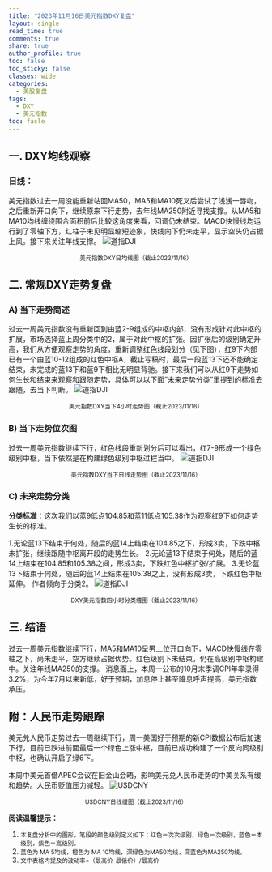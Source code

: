 ```yaml
---
title: "2023年11月16日美元指数DXY复盘"
layout: single
read_time: true
comments: true
share: true
author_profile: true
toc: false
toc_sticky: false
classes: wide
categories:
  - 美股复盘
tags:
  - DXY
  - 美元指数
toc: fasle
---
```

## 一. DXY均线观察
### 日线：
美元指数过去一周没能重新站回MA50，MA5和MA10死叉后尝试了浅浅一唇吻，之后重新开口向下，继续原来下行走势，去年线MA250附近寻找支撑。从MA5和MA10均线缠绕围合面积前后比较这角度来看，回调仍未结束。MACD快慢线均运行到了零轴下方，红柱子未见明显缩短迹象，快线向下仍未走平，显示空头仍占据上风。接下来关注年线支撑。
 ![道指DJI](https://image.olim.cc/2023-11-16-DXY-day.png)
<small><center>美元指数DXY日均线图（截止2023/11/16）</center></small>
## 二. 常规DXY走势复盘
### A) 当下走势简述
过去一周美元指数没有重新回到由蓝2-9组成的中枢内部，没有形成针对此中枢的扩展，市场选择蓝上周分类中的2，属于对此中枢的扩张。因扩张后的级别确定升高，我们从方便观察走势的角度，重新调整红色线段划分（见下图），红9下内部已有一个由蓝10-12组成的红色中枢A，截止写稿时，最后一段蓝13下还不能确定结束，未完成的蓝13下和蓝9下相比无明显背驰。接下来我们可以从红9下走势如何生长和结束来观察和跟随走势，具体可以以下面”未来走势分类”里提到的标准去跟随，去当下判断。
 ![道指DJI](https://image.olim.cc/2023-11-16-DXY-hour.png)
<small><center>美元指数DXY当下4小时走势图（截止2023/11/16）</center></small>

### B) 当下走势位次图
过去一周美元指数继续下行，红色线段重新划分后可以看出，红7-9形成一个绿色级别中枢，当下依然是在构建绿色级别中枢过程当中。
 ![道指DJI](https://image.olim.cc/2023-11-16-DXY-day-1.png)
<small><center>美元指数DXY当下日线走势图（截止2023/11/16）</center></small>
### C) 未来走势分类
**分类标准**：这次我们以蓝9低点104.85和蓝11低点105.38作为观察红9下如何走势生长的标准。

1.无论蓝13下结束于何处，随后的蓝14上结束在104.85之下，形成3卖，下跌中枢未扩张，继续跟随中枢离开段的走势生长。
2.无论蓝13下结束于何处，随后的蓝14上结束在104.85和105.38之间，形成3卖，下跌红色中枢扩张/扩展。
3.无论蓝13下结束于何处，随后的蓝14上结束在105.38之上，没有形成3卖，下跌红色中枢延伸。
作者倾向于分类2。
 ![道指DJI](https://image.olim.cc/2023-11-16-DXY-hour-fl.png)
<small><center>DXY美元指数四小时分类缠图（截止2023/11/16）</center></small>
## 三. 结语
过去一周美元指数继续下行，MA5和MA10呈男上位开口向下，MACD快慢线在零轴之下，尚未走平，空方继续占据优势。红色级别下未结束，仍在高级别中枢构建中。关注年线MA250的支撑。
消息面上，本周一公布的10月末季调CPI年率录得3.2%，为今年7月以来新低，好于预期，加息停止甚至降息呼声提高，美元指数承压。

## 附：人民币走势跟踪
美元兑人民币走势过去一周继续下行，周一美国好于预期的新CPI数据公布后加速下行，目前已跌进前面最后一个绿色上涨中枢，目前已成功构建了一个反向同级别中枢，也确认开启了绿6下。

本周中美元首借APEC会议在旧金山会晤，影响美元兑人民币走势的中美关系有缓和趋势。人民币贬值压力减轻。
 ![USDCNY](https://image.olim.cc/2023-11-16-USDCNY-day.png)
<small><center>USDCNY日线缠图（截止2023/11/16）</center></small>

**阅读温馨提示：** 
1. <small>本复盘分析中的图形，笔段的颜色级别定义如下：红色＝次次级别，绿色＝次级别，蓝色＝本级别，紫色＝高级别。</small> 
2. <small>蓝色为 MA 5均线，橙色为 MA 10均线，深绿色为MA50均线，深蓝色为MA250均线。</small> 
3. <small>文中表格内提及的波动率=（最高价-最低价）/最高价 </small>
